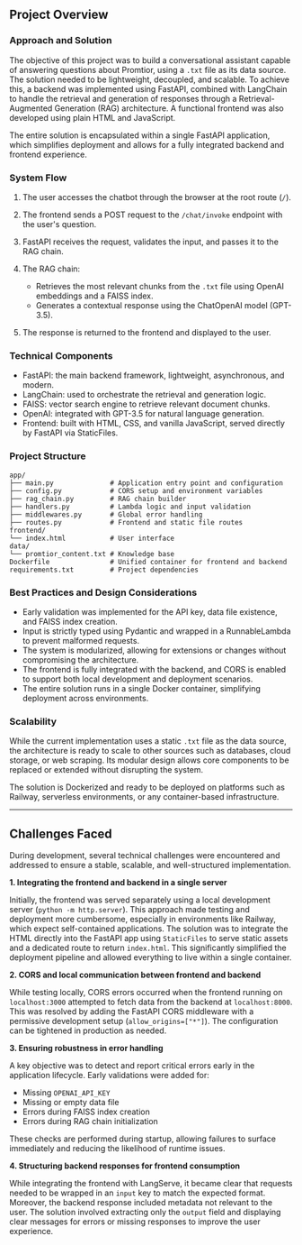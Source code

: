 ## Project Overview

### Approach and Solution

The objective of this project was to build a conversational assistant capable of answering questions about Promtior, using a `.txt` file as its data source. The solution needed to be lightweight, decoupled, and scalable. To achieve this, a backend was implemented using FastAPI, combined with LangChain to handle the retrieval and generation of responses through a Retrieval-Augmented Generation (RAG) architecture. A functional frontend was also developed using plain HTML and JavaScript.

The entire solution is encapsulated within a single FastAPI application, which simplifies deployment and allows for a fully integrated backend and frontend experience.

### System Flow

1. The user accesses the chatbot through the browser at the root route (`/`).
2. The frontend sends a POST request to the `/chat/invoke` endpoint with the user's question.
3. FastAPI receives the request, validates the input, and passes it to the RAG chain.
4. The RAG chain:

   * Retrieves the most relevant chunks from the `.txt` file using OpenAI embeddings and a FAISS index.
   * Generates a contextual response using the ChatOpenAI model (GPT-3.5).
5. The response is returned to the frontend and displayed to the user.

### Technical Components

* FastAPI: the main backend framework, lightweight, asynchronous, and modern.
* LangChain: used to orchestrate the retrieval and generation logic.
* FAISS: vector search engine to retrieve relevant document chunks.
* OpenAI: integrated with GPT-3.5 for natural language generation.
* Frontend: built with HTML, CSS, and vanilla JavaScript, served directly by FastAPI via StaticFiles.

### Project Structure

```
app/
├── main.py              # Application entry point and configuration
├── config.py            # CORS setup and environment variables
├── rag_chain.py         # RAG chain builder
├── handlers.py          # Lambda logic and input validation
├── middlewares.py       # Global error handling
├── routes.py            # Frontend and static file routes
frontend/
└── index.html           # User interface
data/
└── promtior_content.txt # Knowledge base
Dockerfile               # Unified container for frontend and backend
requirements.txt         # Project dependencies
```

### Best Practices and Design Considerations

* Early validation was implemented for the API key, data file existence, and FAISS index creation.
* Input is strictly typed using Pydantic and wrapped in a RunnableLambda to prevent malformed requests.
* The system is modularized, allowing for extensions or changes without compromising the architecture.
* The frontend is fully integrated with the backend, and CORS is enabled to support both local development and deployment scenarios.
* The entire solution runs in a single Docker container, simplifying deployment across environments.

### Scalability

While the current implementation uses a static `.txt` file as the data source, the architecture is ready to scale to other sources such as databases, cloud storage, or web scraping. Its modular design allows core components to be replaced or extended without disrupting the system.

The solution is Dockerized and ready to be deployed on platforms such as Railway, serverless environments, or any container-based infrastructure.

---

## Challenges Faced

During development, several technical challenges were encountered and addressed to ensure a stable, scalable, and well-structured implementation.

**1. Integrating the frontend and backend in a single server**

Initially, the frontend was served separately using a local development server (`python -m http.server`). This approach made testing and deployment more cumbersome, especially in environments like Railway, which expect self-contained applications.
The solution was to integrate the HTML directly into the FastAPI app using `StaticFiles` to serve static assets and a dedicated route to return `index.html`. This significantly simplified the deployment pipeline and allowed everything to live within a single container.

**2. CORS and local communication between frontend and backend**

While testing locally, CORS errors occurred when the frontend running on `localhost:3000` attempted to fetch data from the backend at `localhost:8000`. This was resolved by adding the FastAPI CORS middleware with a permissive development setup (`allow_origins=["*"]`). The configuration can be tightened in production as needed.

**3. Ensuring robustness in error handling**

A key objective was to detect and report critical errors early in the application lifecycle. Early validations were added for:

* Missing `OPENAI_API_KEY`
* Missing or empty data file
* Errors during FAISS index creation
* Errors during RAG chain initialization

These checks are performed during startup, allowing failures to surface immediately and reducing the likelihood of runtime issues.

**4. Structuring backend responses for frontend consumption**

While integrating the frontend with LangServe, it became clear that requests needed to be wrapped in an `input` key to match the expected format. Moreover, the backend response included metadata not relevant to the user. The solution involved extracting only the `output` field and displaying clear messages for errors or missing responses to improve the user experience.

